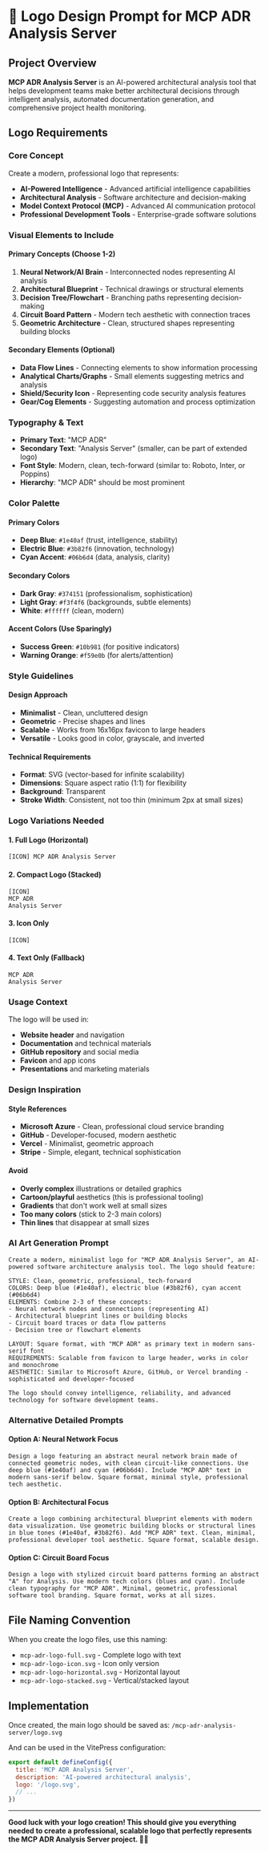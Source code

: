 # 🎨 Logo Design Prompt for MCP ADR Analysis Server

## Project Overview
**MCP ADR Analysis Server** is an AI-powered architectural analysis tool that helps development teams make better architectural decisions through intelligent analysis, automated documentation generation, and comprehensive project health monitoring.

## Logo Requirements

### **Core Concept**
Create a modern, professional logo that represents:
- **AI-Powered Intelligence** - Advanced artificial intelligence capabilities
- **Architectural Analysis** - Software architecture and decision-making
- **Model Context Protocol (MCP)** - Advanced AI communication protocol
- **Professional Development Tools** - Enterprise-grade software solutions

### **Visual Elements to Include**

#### **Primary Concepts (Choose 1-2)**
1. **Neural Network/AI Brain** - Interconnected nodes representing AI analysis
2. **Architectural Blueprint** - Technical drawings or structural elements
3. **Decision Tree/Flowchart** - Branching paths representing decision-making
4. **Circuit Board Pattern** - Modern tech aesthetic with connection traces
5. **Geometric Architecture** - Clean, structured shapes representing building blocks

#### **Secondary Elements (Optional)**
- **Data Flow Lines** - Connecting elements to show information processing
- **Analytical Charts/Graphs** - Small elements suggesting metrics and analysis
- **Shield/Security Icon** - Representing code security analysis features
- **Gear/Cog Elements** - Suggesting automation and process optimization

### **Typography & Text**
- **Primary Text**: "MCP ADR"
- **Secondary Text**: "Analysis Server" (smaller, can be part of extended logo)
- **Font Style**: Modern, clean, tech-forward (similar to: Roboto, Inter, or Poppins)
- **Hierarchy**: "MCP ADR" should be most prominent

### **Color Palette**

#### **Primary Colors**
- **Deep Blue**: `#1e40af` (trust, intelligence, stability)
- **Electric Blue**: `#3b82f6` (innovation, technology)
- **Cyan Accent**: `#06b6d4` (data, analysis, clarity)

#### **Secondary Colors**
- **Dark Gray**: `#374151` (professionalism, sophistication)
- **Light Gray**: `#f3f4f6` (backgrounds, subtle elements)
- **White**: `#ffffff` (clean, modern)

#### **Accent Colors (Use Sparingly)**
- **Success Green**: `#10b981` (for positive indicators)
- **Warning Orange**: `#f59e0b` (for alerts/attention)

### **Style Guidelines**

#### **Design Approach**
- **Minimalist** - Clean, uncluttered design
- **Geometric** - Precise shapes and lines
- **Scalable** - Works from 16x16px favicon to large headers
- **Versatile** - Looks good in color, grayscale, and inverted

#### **Technical Requirements**
- **Format**: SVG (vector-based for infinite scalability)
- **Dimensions**: Square aspect ratio (1:1) for flexibility
- **Background**: Transparent
- **Stroke Width**: Consistent, not too thin (minimum 2px at small sizes)

### **Logo Variations Needed**

#### **1. Full Logo (Horizontal)**
```
[ICON] MCP ADR Analysis Server
```

#### **2. Compact Logo (Stacked)**
```
[ICON]
MCP ADR
Analysis Server
```

#### **3. Icon Only**
```
[ICON]
```

#### **4. Text Only (Fallback)**
```
MCP ADR
Analysis Server
```

### **Usage Context**
The logo will be used in:
- **Website header** and navigation
- **Documentation** and technical materials
- **GitHub repository** and social media
- **Favicon** and app icons
- **Presentations** and marketing materials

### **Design Inspiration**

#### **Style References**
- **Microsoft Azure** - Clean, professional cloud service branding
- **GitHub** - Developer-focused, modern aesthetic
- **Vercel** - Minimalist, geometric approach
- **Stripe** - Simple, elegant, technical sophistication

#### **Avoid**
- **Overly complex** illustrations or detailed graphics
- **Cartoon/playful** aesthetics (this is professional tooling)
- **Gradients** that don't work well at small sizes
- **Too many colors** (stick to 2-3 main colors)
- **Thin lines** that disappear at small sizes

### **AI Art Generation Prompt**

```
Create a modern, minimalist logo for "MCP ADR Analysis Server", an AI-powered software architecture analysis tool. The logo should feature:

STYLE: Clean, geometric, professional, tech-forward
COLORS: Deep blue (#1e40af), electric blue (#3b82f6), cyan accent (#06b6d4)
ELEMENTS: Combine 2-3 of these concepts:
- Neural network nodes and connections (representing AI)
- Architectural blueprint lines or building blocks
- Circuit board traces or data flow patterns
- Decision tree or flowchart elements

LAYOUT: Square format, with "MCP ADR" as primary text in modern sans-serif font
REQUIREMENTS: Scalable from favicon to large header, works in color and monochrome
AESTHETIC: Similar to Microsoft Azure, GitHub, or Vercel branding - sophisticated and developer-focused

The logo should convey intelligence, reliability, and advanced technology for software development teams.
```

### **Alternative Detailed Prompts**

#### **Option A: Neural Network Focus**
```
Design a logo featuring an abstract neural network brain made of connected geometric nodes, with clean circuit-like connections. Use deep blue (#1e40af) and cyan (#06b6d4). Include "MCP ADR" text in modern sans-serif below. Square format, minimal style, professional tech aesthetic.
```

#### **Option B: Architectural Focus**
```
Create a logo combining architectural blueprint elements with modern data visualization. Use geometric building blocks or structural lines in blue tones (#1e40af, #3b82f6). Add "MCP ADR" text. Clean, minimal, professional developer tool aesthetic. Square format, scalable design.
```

#### **Option C: Circuit Board Focus**
```
Design a logo with stylized circuit board patterns forming an abstract "A" for Analysis. Use modern tech colors (blues and cyan). Include clean typography for "MCP ADR". Minimal, geometric, professional software tool branding. Square format, works at all sizes.
```

## File Naming Convention
When you create the logo files, use this naming:
- `mcp-adr-logo-full.svg` - Complete logo with text
- `mcp-adr-logo-icon.svg` - Icon only version
- `mcp-adr-logo-horizontal.svg` - Horizontal layout
- `mcp-adr-logo-stacked.svg` - Vertical/stacked layout

## Implementation
Once created, the main logo should be saved as:
`/mcp-adr-analysis-server/logo.svg`

And can be used in the VitePress configuration:
```javascript
export default defineConfig({
  title: 'MCP ADR Analysis Server',
  description: 'AI-powered architectural analysis',
  logo: '/logo.svg',
  // ...
})
```

---

**Good luck with your logo creation! This should give you everything needed to create a professional, scalable logo that perfectly represents the MCP ADR Analysis Server project. 🎨✨**
